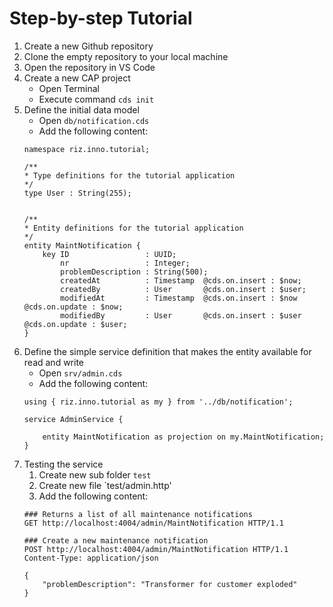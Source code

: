 # Step-by-step Tutorial

1. Create a new Github repository
2. Clone the empty repository to your local machine
3. Open the repository in VS Code
4. Create a new CAP project
    - Open Terminal
    - Execute command `cds init`
5. Define the initial data model
    - Open `db/notification.cds`
    - Add the following content:
    ```cds
    namespace riz.inno.tutorial;

    /**
    * Type definitions for the tutorial application
    */
    type User : String(255);


    /**
    * Entity definitions for the tutorial application
    */
    entity MaintNotification {
        key ID                 : UUID;
            nr                 : Integer;
            problemDescription : String(500);
            createdAt          : Timestamp  @cds.on.insert : $now;
            createdBy          : User       @cds.on.insert : $user;
            modifiedAt         : Timestamp  @cds.on.insert : $now   @cds.on.update : $now;
            modifiedBy         : User       @cds.on.insert : $user  @cds.on.update : $user;
    }

    ```
6. Define the simple service definition that makes the entity available for read and write
    - Open `srv/admin.cds`
    - Add the following content:
    ```cds
    using { riz.inno.tutorial as my } from '../db/notification';

    service AdminService {

        entity MaintNotification as projection on my.MaintNotification;
    }
    ```
7. Testing the service
    1. Create new sub folder `test`
    2. Create new file `test/admin.http'
    3. Add the following content:
    ```http
    ### Returns a list of all maintenance notifications
    GET http://localhost:4004/admin/MaintNotification HTTP/1.1

    ### Create a new maintenance notification
    POST http://localhost:4004/admin/MaintNotification HTTP/1.1
    Content-Type: application/json

    {
        "problemDescription": "Transformer for customer exploded"
    }
    ```



